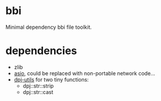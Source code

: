 bbi
===

Minimal dependency bbi file toolkit.

# dependencies
- zlib
- [asio](http://think-async.com/Asio/), could be replaced with non-portable network code...
- [dpj-utils](https://github.com/deltadev/dpj-utils) for two tiny functions:
  - dpj::str::strip
  - dpj::str::cast

